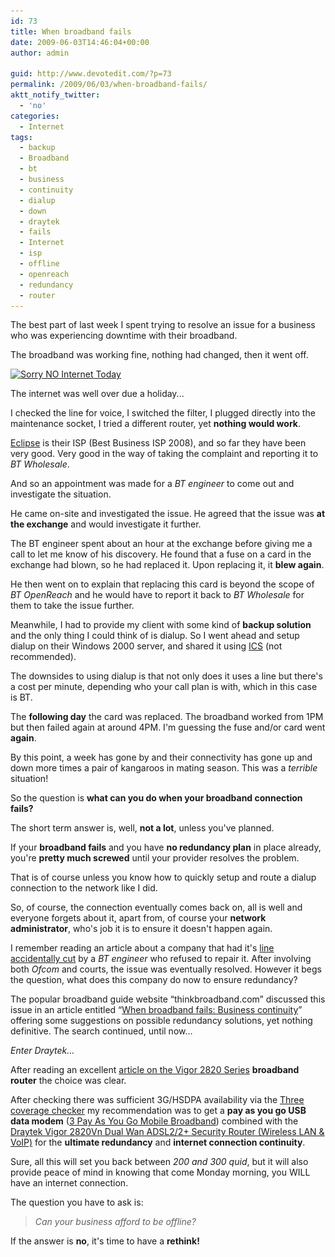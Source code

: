 ```yaml
---
id: 73
title: When broadband fails
date: 2009-06-03T14:46:04+00:00
author: admin

guid: http://www.devotedit.com/?p=73
permalink: /2009/06/03/when-broadband-fails/
aktt_notify_twitter:
  - 'no'
categories:
  - Internet
tags:
  - backup
  - Broadband
  - bt
  - business
  - continuity
  - dialup
  - down
  - draytek
  - fails
  - Internet
  - isp
  - offline
  - openreach
  - redundancy
  - router
---
```

The best part of last week I spent trying to resolve an issue for a business who was experiencing downtime with their broadband.

The broadband was working fine, nothing had changed, then it went off.

<!--more-->

<div id="attachment_95" style="width: 310px" class="wp-caption alignright">
  <a href="/upload/2009/06/sorry-no-internet-today-2-777446.jpg"><img class="size-medium wp-image-95" title="Sorry NO Internet Today" src="/upload/2009/06/sorry-no-internet-today-2-777446-300x199.jpg" alt="Sorry NO Internet Today" width="300" height="199" srcset="/upload/2009/06/sorry-no-internet-today-2-777446-300x199.jpg 300w, /upload/2009/06/sorry-no-internet-today-2-777446-1024x680.jpg 1024w, /upload/2009/06/sorry-no-internet-today-2-777446.jpg 1600w" sizes="(max-width: 300px) 100vw, 300px" /></a>
  
  <p class="wp-caption-text">
    The internet was well over due a holiday...
  </p>
</div>

I checked the line for voice, I switched the filter, I plugged directly into the maintenance socket, I tried a different router, yet **nothing would work**.

[Eclipse](http://www.eclipse.net.uk/index.cfm?id=referrerredirect&type=order&referrercode=WAD) is their ISP (Best Business ISP 2008), and so far they have been very good. Very good in the way of taking the complaint and reporting it to _BT Wholesale_.

And so an appointment was made for a _BT engineer_ to come out and investigate the situation.

He came on-site and investigated the issue. He agreed that the issue was **at the exchange** and would investigate it further.

The BT engineer spent about an hour at the exchange before giving me a call to let me know of his discovery. He found that a fuse on a card in the exchange had blown, so he had replaced it. Upon replacing it, it **blew again**.

He then went on to explain that replacing this card is beyond the scope of _BT OpenReach_ and he would have to report it back to _BT Wholesale_ for them to take the issue further.

Meanwhile, I had to provide my client with some kind of **backup solution** and the only thing I could think of is dialup. So I went ahead and setup dialup on their Windows 2000 server, and shared it using [ICS](http://en.wikipedia.org/wiki/Internet_Connection_Sharing) (not recommended).

The downsides to using dialup is that not only does it uses a line but there's a cost per minute, depending who your call plan is with, which in this case is BT.

The **following day** the card was replaced. The broadband worked from 1PM but then failed again at around 4PM. I'm guessing the fuse and/or card went **again**.

By this point, a week has gone by and their connectivity has gone up and down more times a pair of kangaroos in mating season. This was a _terrible_ situation!

So the question is **what can you do when your broadband connection fails?**

The short term answer is, well, **not a lot**, unless you've planned.

If your **broadband fails** and you have **no redundancy plan** in place already, you're **pretty much screwed** until your provider resolves the problem.

That is of course unless you know how to quickly setup and route a dialup connection to the network like I did.

So, of course, the connection eventually comes back on, all is well and everyone forgets about it, apart from, of course your **network administrator**, who's job it is to ensure it doesn't happen again.

I remember reading an article about a company that had it's [line accidentally cut](http://www.theregister.co.uk/2007/04/27/bt_vs_capitalfortune/) by a _BT engineer_ who refused to repair it. After involving both _Ofcom_ and courts, the issue was eventually resolved. However it begs the question, what does this company do now to ensure redundancy?

The popular broadband guide website &#8220;thinkbroadband.com&#8221; discussed this issue in an article entitled &#8220;[When broadband fails: Business continuity](http://www.thinkbroadband.com/news/3067-when-broadband-fails-business-continuity.html)&#8221; offering some suggestions on possible redundancy solutions, yet nothing definitive. The search continued, until now&#8230;

_Enter Draytek&#8230;_

After reading an excellent [article on the Vigor 2820 Series](http://clkuk.tradedoubler.com/click?p(50662)a(1634641)g(16472718)url(http://www.dabs.com/learn-more/networking-and-communication/draytek--what-happens-if-your-broadband-goes-down--5281.html)) **broadband router** the choice was clear.

After checking there was sufficient 3G/HSDPA availability via the [Three coverage checker](http://www.three.co.uk/_standalone/Coverage_checker_mbb) my recommendation was to get a **pay as you go USB data modem** ([3 Pay As You Go Mobile Broadband](http://www.maplin.co.uk/Module.aspx?ModuleNo=225907&C=55635)) combined with the [Draytek Vigor 2820Vn Dual Wan ADSL2/2+ Security Router (Wireless LAN & VoIP)](http://clkuk.tradedoubler.com/click?p(50662)a(1634641)g(16472718)url(http://www.dabs.com/products/draytek-vigor-2820vn-dual-wan-adsl2-2--security-router--wireless-lan-and-voip--52FT.html)) for the **ultimate redundancy** and **internet connection continuity**.

Sure, all this will set you back between _200 and 300 quid_, but it will also provide peace of mind in knowing that come Monday morning, you WILL have an internet connection.

The question you have to ask is:

> _Can your business afford to be offline?_

If the answer is **no**, it's time to have a **rethink!**